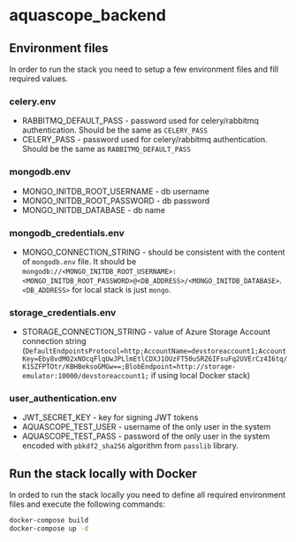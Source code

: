 # aquascope_backend

## Environment files
In order to run the stack you need to setup a few environment files and fill required values.

### celery.env
* RABBITMQ_DEFAULT_PASS - password used for celery/rabbitmq authentication. Should be the same as `CELERY_PASS`
* CELERY_PASS - password used for celery/rabbitmq authentication. Should be the same as `RABBITMQ_DEFAULT_PASS`

### mongodb.env
* MONGO_INITDB_ROOT_USERNAME - db username
* MONGO_INITDB_ROOT_PASSWORD - db password
* MONGO_INITDB_DATABASE - db name

### mongodb_credentials.env
* MONGO_CONNECTION_STRING - should be consistent with the content of `mongodb.env` file. It should be `mongodb://<MONGO_INITDB_ROOT_USERNAME>:<MONGO_INITDB_ROOT_PASSWORD>@<DB_ADDRESS>/<MONGO_INITDB_DATABASE>`. `<DB_ADDRESS>` for local stack is just `mongo`.

### storage_credentials.env
* STORAGE_CONNECTION_STRING - value of Azure Storage Account connection string (`DefaultEndpointsProtocol=http;AccountName=devstoreaccount1;AccountKey=Eby8vdM02xNOcqFlqUwJPLlmEtlCDXJ1OUzFT50uSRZ6IFsuFq2UVErCz4I6tq/K1SZFPTOtr/KBHBeksoGMGw==;BlobEndpoint=http://storage-emulator:10000/devstoreaccount1;` if using local Docker stack)

### user_authentication.env
* JWT_SECRET_KEY - key for signing JWT tokens
* AQUASCOPE_TEST_USER - username of the only user in the system
* AQUASCOPE_TEST_PASS - password of the only user in the system encoded with `pbkdf2_sha256` algorithm from `passlib` library.


## Run the stack locally with Docker
In orded to run the stack locally you need to define all required environment files and execute the following commands:
```bash
docker-compose build
docker-compose up -d
```
